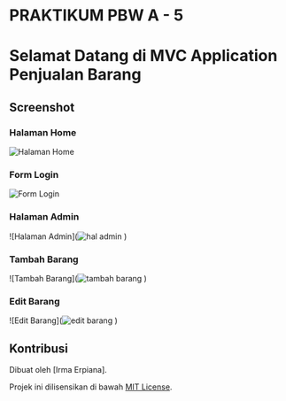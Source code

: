 # PRAKTIKUM PBW A - 5 #
# Selamat Datang di MVC Application Penjualan Barang #


## Screenshot

### Halaman Home

![Halaman Home](![halaman](https://github.com/user-attachments/assets/d8a8e9de-80b3-490e-824c-bba469d3096b)
)

### Form Login

![Form Login](![form](https://github.com/user-attachments/assets/0a4df860-3594-4a8d-9de2-fcedc1a2cdab)
)

### Halaman Admin

![Halaman Admin](![hal admin](https://github.com/user-attachments/assets/054124cb-8fe5-4bd5-8fac-fa1b82964283)
)

### Tambah Barang

![Tambah Barang](![tambah barang](https://github.com/user-attachments/assets/3d07cc7b-cb93-4c8a-8df6-788813cf91c2)
)

### Edit Barang

![Edit Barang](![edit barang](https://github.com/user-attachments/assets/234e3c8a-5c0c-4ad7-ab2b-603d32fef3b6)
)

## Kontribusi

Dibuat oleh [Irma Erpiana].


Projek ini dilisensikan di bawah [MIT License](LICENSE).
